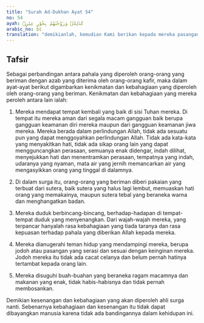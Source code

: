 ```yaml
---
title: "Surah Ad-Dukhan Ayat 54"
no: 54
ayah: كَذٰلِكَۗ وَزَوَّجْنٰهُمْ بِحُوْرٍ عِيْنٍۗ 
arabic_no: ٥٤
translation: "demikianlah, kemudian Kami berikan kepada mereka pasangan bidadari yang bermata indah."
---
```


## Tafsir

Sebagai perbandingan antara pahala yang diperoleh orang-orang yang beriman dengan azab yang diterima oleh orang-orang kafir, maka dalam ayat-ayat berikut digambarkan kenikmatan dan kebahagiaan yang diperoleh oleh orang-orang yang beriman. Kenikmatan dan kebahagiaan yang mereka peroleh antara lain ialah:

1. Mereka mendapat tempat kembali yang baik di sisi Tuhan mereka. Di tempat itu mereka aman dari segala macam gangguan baik berupa gangguan keamanan diri mereka maupun dari gangguan keamanan jiwa mereka. Mereka berada dalam perlindungan Allah, tidak ada sesuatu pun yang dapat menggoyahkan perlindungan Allah. Tidak ada kata-kata yang menyakitkan hati, tidak ada sikap orang lain yang dapat mengguncangkan perasaan, semuanya enak didengar, indah dilihat, menyejukkan hati dan menentramkan perasaan, tempatnya yang indah, udaranya yang nyaman, mata air yang jernih memancarkan air yang mengasyikkan orang yang tinggal di dalamnya.

2. Di dalam surga itu, orang-orang yang beriman diberi pakaian yang terbuat dari sutera, baik sutera yang halus lagi lembut, memuaskan hati orang yang memakainya, maupun sutera tebal yang beraneka warna dan menghangatkan badan.

3. Mereka duduk berbincang-bincang, berhadap-hadapan di tempat-tempat duduk yang menyenangkan. Dari wajah-wajah mereka, yang terpancar hanyalah rasa kebahagiaan yang tiada taranya dan rasa kepuasan terhadap pahala yang diberikan Allah kepada mereka.

4. Mereka dianugerahi teman hidup yang mendampingi mereka, berupa jodoh atau pasangan yang serasi dan sesuai dengan keinginan mereka. Jodoh mereka itu tidak ada cacat celanya dan belum pernah hatinya tertambat kepada orang lain.

5. Mereka disuguhi buah-buahan yang beraneka ragam macamnya dan makanan yang enak, tidak habis-habisnya dan tidak pernah membosankan.

Demikian kesenangan dan kebahagiaan yang akan diperoleh ahli surga nanti. Sebenarnya kebahagiaan dan kesenangan itu tidak dapat dibayangkan manusia karena tidak ada bandingannya dalam kehidupan ini.